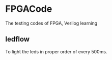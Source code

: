 # FPGACode
The testing codes of FPGA, Verilog learning
## ledflow
To light the leds in proper order of every 500ms.
